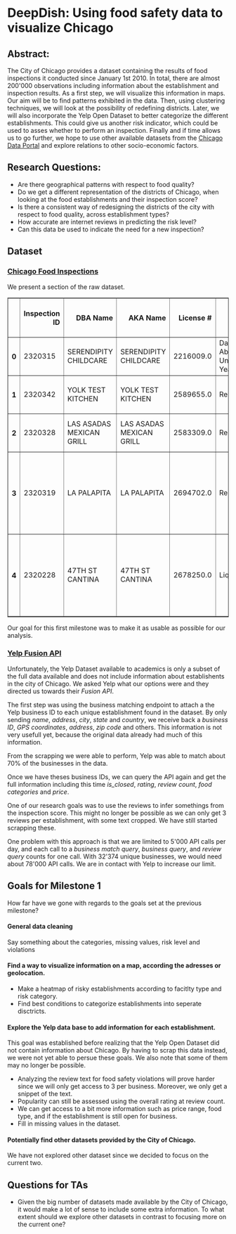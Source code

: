 # DeepDish: Using food safety data to visualize Chicago

## Abstract:

The City of Chicago provides a dataset containing the results of food inspections it conducted since January 1st 2010. In total, there are almost 200'000 observations including information about the establishment and inspection results. 
As a first step, we will visualize this information in maps. Our aim will be to find patterns exhibited in the data. Then, using clustering techniques, we will look at the possibility of redefining districts.
Later, we will also incorporate the Yelp Open Dataset to better categorize the different establishments. This could give us another risk indicator, which could be used to asses whether to perform an inspection.
Finally and if time allows us to go further, we hope to use other available datasets from the [Chicago Data Portal](https://data.cityofchicago.org) and explore relations to other socio-economic factors.

<!--Our goal in this project is to visualize the city of Chicago as a graph of the food violation in an appealing and concise way in order to analyse the streets where the most violation occurs. In a second part we can thus use another dataset provided by the Chicago Data Portal such as Crimes - 2001 to present and look for correlation between th district with high crime and food violation.  Through this we hope to gain deeper insight into how the city of Chicago can be analyzed and which implications on the population can be inferred by food violation.-->

## Research Questions:
- Are there geographical patterns with respect to food quality?
- Do we get a different representation of the districts of Chicago, when looking at the food establishments and their inspection score?
- Is there a consistent way of redesigning the districts of the city with respect to food quality, across establishment types?
- How accurate are internet reviews in predicting the risk level?
- Can this data be used to indicate the need for a new inspection?

## Dataset 
### [Chicago Food Inspections](https://www.kaggle.com/chicago/chicago-food-inspections)

We present a section of the raw dataset. 

<table border="1" class="dataframe">  <thead>    <tr style="text-align: right;">      <th></th>      <th>Inspection ID</th>      <th>DBA Name</th>      <th>AKA Name</th>      <th>License #</th>      <th>Facility Type</th>      <th>Risk</th>      <th>Address</th>      <th>City</th>      <th>State</th>      <th>Zip</th>      <th>Inspection Date</th>      <th>Inspection Type</th>      <th>Results</th>      <th>Violations</th>      <th>Latitude</th>      <th>Longitude</th>      <th>Location</th>      <th>Historical Wards 2003-2015</th>      <th>Zip Codes</th>      <th>Community Areas</th>      <th>Census Tracts</th>      <th>Wards</th>    </tr>  </thead>  <tbody>    <tr>      <th>0</th>      <td>2320315</td>      <td>SERENDIPITY CHILDCARE</td>      <td>SERENDIPITY CHILDCARE</td>      <td>2216009.0</td>      <td>Daycare Above and Under 2 Years</td>      <td>Risk 1 (High)</td>      <td>1300 W 99TH ST</td>      <td>CHICAGO</td>      <td>IL</td>      <td>60643.0</td>      <td>2019-10-23T00:00:00.000</td>      <td>License Re-Inspection</td>      <td>Pass</td>      <td>NaN</td>      <td>41.714168</td>      <td>-87.655291</td>      <td>{\'longitude\': \'41.7141680989703\', \'latitude\': \'-87.65529116028439\'}</td>      <td>NaN</td>      <td>NaN</td>      <td>NaN</td>      <td>NaN</td>      <td>NaN</td>    </tr>    <tr>      <th>1</th>      <td>2320342</td>      <td>YOLK TEST KITCHEN</td>      <td>YOLK TEST KITCHEN</td>      <td>2589655.0</td>      <td>Restaurant</td>      <td>Risk 1 (High)</td>      <td>1767 N MILWAUKEE AVE</td>      <td>CHICAGO</td>      <td>IL</td>      <td>60647.0</td>      <td>2019-10-23T00:00:00.000</td>      <td>Canvass</td>      <td>Pass w/ Conditions</td>      <td>23. PROPER DATE MARKING AND DISPOSITION - Comments: ... </td>      <td>41.913588</td>      <td>-87.682203</td>      <td>{\'longitude\': \'41.9135877900482\', \'latitude\': \'-87.68220283542529\'}</td>      <td>NaN</td>      <td>NaN</td>      <td>NaN</td>      <td>NaN</td>      <td>NaN</td>    </tr>    <tr>      <th>2</th>      <td>2320328</td>      <td>LAS ASADAS MEXICAN GRILL</td>      <td>LAS ASADAS MEXICAN GRILL</td>      <td>2583309.0</td>      <td>Restaurant</td>      <td>Risk 1 (High)</td>      <td>3834 W 47TH ST</td>      <td>CHICAGO</td>      <td>IL</td>      <td>60632.0</td>      <td>2019-10-23T00:00:00.000</td>      <td>Canvass</td>      <td>Out of Business</td>      <td>NaN</td>      <td>41.808025</td>      <td>-87.720037</td>      <td>{\'longitude\': \'41.80802515275297\', \'latitude\': \'-87.72003743037237\'}</td>      <td>NaN</td>      <td>NaN</td>      <td>NaN</td>      <td>NaN</td>      <td>NaN</td>    </tr>    <tr>      <th>3</th>      <td>2320319</td>      <td>LA PALAPITA</td>      <td>LA PALAPITA</td>      <td>2694702.0</td>      <td>Restaurant</td>      <td>Risk 1 (High)</td>      <td>3834 W 47TH ST</td>      <td>CHICAGO</td>      <td>IL</td>      <td>60632.0</td>      <td>2019-10-23T00:00:00.000</td>      <td>License</td>      <td>Pass</td>      <td>47. FOOD &amp; NON-FOOD CONTACT SURFACES CLEANABLE, PROPERLY DESIGNED, CONSTRUCTED &amp; USED - Comments: ...</td>      <td>41.808025</td>      <td>-87.720037</td>      <td>{\'longitude\': \'41.80802515275297\', \'latitude\': \'-87.72003743037237\'}</td>      <td>NaN</td>      <td>NaN</td>      <td>NaN</td>      <td>NaN</td>      <td>NaN</td>    </tr>    <tr>      <th>4</th>      <td>2320228</td>      <td>47TH ST CANTINA</td>      <td>47TH ST CANTINA</td>      <td>2678250.0</td>      <td>Liquor</td>      <td>Risk 3 (Low)</td>      <td>4311 W 47TH ST</td>      <td>CHICAGO</td>      <td>IL</td>      <td>60632.0</td>      <td>2019-10-22T00:00:00.000</td>      <td>License</td>      <td>Pass w/ Conditions</td>      <td>3. MANAGEMENT, FOOD EMPLOYEE AND CONDITIONAL EMPLOYEE; KNOWLEDGE, RESPONSIBILITIES AND REPORTING - Comments: ...</td>      <td>41.807662</td>      <td>-87.731480</td>      <td>{\'longitude\': \'41.80766199360051\', \'latitude\': \'-87.73148027311129\'}</td>      <td>NaN</td>      <td>NaN</td>      <td>NaN</td>      <td>NaN</td>      <td>NaN</td>    </tr>  </tbody></table>

Our goal for this first milestone was to make it as usable as possible for our analysis.



### [Yelp Fusion API](https://www.yelp.com/developers/documentation/v3)

Unfortunately, the Yelp Dataset available to academics is only a subset of the full data available and does not include information about establishents in the city of Chicago. We asked Yelp what our options were and they directed us towards their *Fusion API*.

The first step was using the business matching endpoint to attach a the Yelp business ID to each unique establishment found in the dataset. 
By only sending *name*, *address*, *city*, *state* and *country*, we receive back a *business ID*, *GPS coordinates*, *address*, *zip code* and others. This information is not very usefull yet, because the original data already had much of this information. 

From the scrapping we were able to perform, Yelp was able to match about 70% of the businesses in the data. 

Once we have theses business IDs, we can query the API again and get the full information including this time *is_closed*, *rating*, *review count*, *food categories* and *price*.

One of our research goals was to use the reviews to infer somethings from the inspection score. This might no longer be possible as we can only get 3 reviews per establishment, with some text cropped. We have still started scrapping these.


One problem with this approach is that we are limited to 5'000 API calls per day, and each call to a *business match query*, *business query*, and *review query* counts for one call. With 32'374 unique businesses, we would need about 78'000 API calls. We are in contact with Yelp to increase our limit.



## Goals for Milestone 1

How far have we gone with regards to the goals set at the previous milestone?
#### General data cleaning
Say something about the categories, missing values, risk level and violations 


#### Find a way to visualize information on a map, according the adresses or geolocation.



- Make a heatmap of risky establishments according to facitlty type and risk category.
- Find best conditions to categorize establishments into seperate disctricts.

	
#### Explore the Yelp data base to add information for each establishment.

This goal was established before realizing that the Yelp Open Dataset did not contain information about Chicago. By having to scrap this data instead, we were not yet able to persue these goals. We also note that some of them may no longer be possible.


- Analyzing the review text for food safety violations will prove harder since we will only get access to 3 per business. Moreover, we only get a snippet of the text.
- Popularity can still be assessed using the overall rating at review count.
- We can get access to a bit more information such as price range, food type, and if the establishment is still open for business.
- Fill in missing values in the dataset.


#### Potentially find other datasets provided by the City of Chicago.
We have not explored other dataset since we decided to focus on the current two.

## Questions for TAs
- Given the big number of datasets made available by the City of Chicago, it would make a lot of sense to include some extra information. To what extent should we explore other datasets in contrast to focusing more on the current one?
